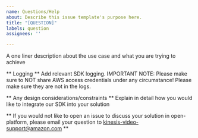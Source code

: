 ```yaml
---
name: Questions/Help
about: Describe this issue template's purpose here.
title: "[QUESTION]"
labels: question
assignees: ''

---
```


A one liner description about the use case and what you are trying to achieve

** Logging ** 
Add relevant SDK logging. IMPORTANT NOTE: Please make sure to NOT share AWS access credentials under any circumstance! Please make sure they are not in the logs.

** Any design considerations/constraints **
Explain in detail how you would like to integrate our SDK into your solution 

** If you would not like to open an issue to discuss your solution in open-platform, please email your question to kinesis-video-support@amazon.com **
